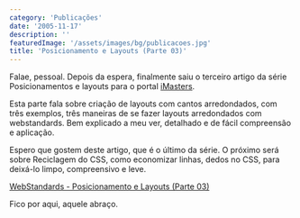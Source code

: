 ```yaml
---
category: 'Publicações'
date: '2005-11-17'
description: ''
featuredImage: '/assets/images/bg/publicacoes.jpg'
title: 'Posicionamento e Layouts (Parte 03)'
---
```


Falae, pessoal. Depois da espera, finalmente saiu o terceiro artigo da série Posicionamentos e layouts para o portal [iMasters](http://www.imasters.com.br 'Visitar Portal iMasters [Este link abre em uma nova janela]').

Esta parte fala sobre criação de layouts com cantos arredondados, com três exemplos, três maneiras de se fazer layouts arredondados com webstandards. Bem explicado a meu ver, detalhado e de fácil compreensão e aplicação.

Espero que gostem deste artigo, que é o último da série. O próximo será sobre Reciclagem do CSS, como economizar linhas, dedos no CSS, para deixá-lo limpo, compreensivo e leve.

[WebStandards - Posicionamento e Layouts (Parte 03)](http://www.imasters.com.br/artigo.php?cn=3692&cc=280 'Visitar Artigo [Este link abre em uma nova janela]')

Fico por aqui, aquele abraço.
